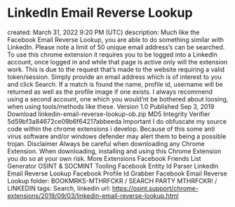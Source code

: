 # LinkedIn Email Reverse Lookup

created: March 31, 2022 9:20 PM (UTC)
description: Much like the Facebook Email Reverse Lookup, you are able to do something similar with LinkedIn. Please note a limit of 50 unique email address’s can be searched. To use this chrome extension it requires you to be logged into a LinkedIn account, once logged in and while that page is active only will the extension work. This is due to the request that’s made to the website requiring a valid token/session. Simply provide an email address which is of interest to you and click Search. If a match is found the name, profile id, username will be returned as well as the profile image if one exists. I always recommend using a second account, one which you would’nt be bothered about loosing, when using tools/methods like these. Version 1.0 Published Sep 3, 2019 Download linkedin-email-reverse-lookup-ob.zip MD5 Integrity Verifier 5d59bf3a84672ce09b6f64217abbeeda Important I do obfuscate my source code within the chrome extensions i develop. Because of this some anti virus software and/or windows defender may alert them to being a possible trojan. Disclaimer Always be careful when downloading any Chrome Extension. When downloading, installing and using this Chrome Extension you do so at your own risk. More Extensions Facebook Friends List Generator OSINT & SOCMINT Tooling Facebook Entity Id Parser LinkedIn Email Reverse Lookup Facebook Profile Id Grabber Facebook Email Reverse Lookup
folder: BOOKMRKS-MTHRFCKR / SEARCH PARTY MTHRFCKR! / LINKEDIN
tags: Search, linkedin
url: https://osint.support/chrome-extensions/2019/09/03/linkedin-email-reverse-lookup.html